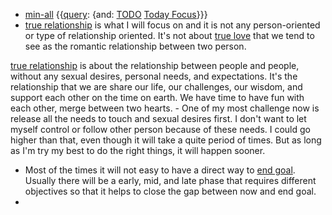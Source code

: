 - [min-all](<min-all.md>) {{[query](<query.md>): {and: [TODO](<TODO.md>) [Today Focus](<Today Focus.md>)}}}
- [true relationship](<true relationship.md>) is what I will focus on and it is not any person-oriented or type of relationship oriented. It's not about [true love](<true love.md>) that we tend to see as the romantic relationship between two person. 

[true relationship](<true relationship.md>) is about the relationship between people and people, without any sexual desires, personal needs, and expectations. It's the relationship that we are share our life, our challenges, our wisdom, and support each other on the time on earth. We have time to have fun with each other, merge between two hearts.
    - One of my most challenge now is release all the needs to touch and sexual desires first. I don't want to let myself control or follow other person because of these needs. I could go higher than that, even though it will take a quite period of times. But as long as I'm try my best to do the right things, it will happen sooner.
- Most of the times it will not easy to have a direct way to [end goal](<end goal.md>). Usually there will be a early, mid, and late phase that requires different objectives so that it helps to close the gap between now and end goal.
- 
